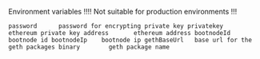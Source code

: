 Environment variables
!!!! Not suitable for production environments !!!

`
password      password for encrypting private key
privatekey    ethereum private key
address       ethereum address
bootnodeId    bootnode id
bootnodeIp    bootnode ip
gethBaseUrl   base url for the geth packages
binary        geth package name
`
